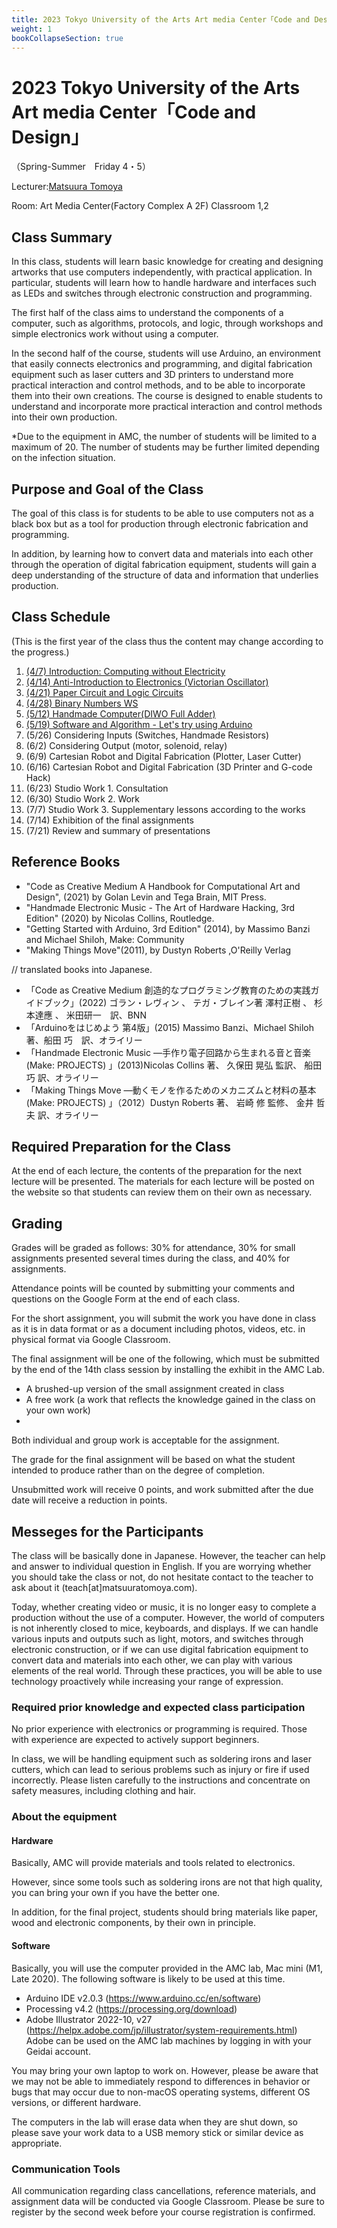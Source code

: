 ```yaml
---
title: 2023 Tokyo University of the Arts Art media Center「Code and Design」（Spring-Summer　Friday 4・5）
weight: 1
bookCollapseSection: true
---
```

# 2023 Tokyo University of the Arts Art media Center「Code and Design」

（Spring-Summer　Friday 4・5）


Lecturer:[Matsuura Tomoya ](https://matsuuratomoya.com/en)

Room: Art Media Center(Factory Complex A 2F) Classroom 1,2

## Class Summary

In this class, students will learn basic knowledge for creating and designing artworks that use computers independently, with practical application. In particular, students will learn how to handle hardware and interfaces such as LEDs and switches through electronic construction and programming.

The first half of the class aims to understand the components of a computer, such as algorithms, protocols, and logic, through workshops and simple electronics work without using a computer.

In the second half of the course, students will use Arduino, an environment that easily connects electronics and programming, and digital fabrication equipment such as laser cutters and 3D printers to understand more practical interaction and control methods, and to be able to incorporate them into their own creations. The course is designed to enable students to understand and incorporate more practical interaction and control methods into their own production.

*Due to the equipment in AMC, the number of students will be limited to a maximum of 20. The number of students may be further limited depending on the infection situation.

## Purpose and Goal of the Class	

The goal of this class is for students to be able to use computers not as a black box but as a tool for production through electronic fabrication and programming.

In addition, by learning how to convert data and materials into each other through the operation of digital fabrication equipment, students will gain a deep understanding of the structure of data and information that underlies production.


## Class Schedule

(This is the first year of the class thus the content may change according to the progress.)

1. [(4/7) Introduction: Computing without Electricity](./1)
2. [(4/14) Anti-Introduction to Electronics (Victorian Oscillator)](./2)
3. [(4/21) Paper Circuit and Logic Circuits](./3)
4. [(4/28) Binary Numbers WS ](./4)
5. [(5/12) Handmade Computer(DIWO Full Adder)](./5)
6. [(5/19) Software and Algorithm - Let's try using Arduino](./6)
7. (5/26) Considering Inputs (Switches, Handmade Resistors)
8. (6/2) Considering Output (motor, solenoid, relay)
9. (6/9) Cartesian Robot and Digital Fabrication (Plotter, Laser Cutter)
10. (6/16) Cartesian Robot and Digital Fabrication (3D Printer and G-code Hack)
11. (6/23) Studio Work 1. Consultation
12. (6/30) Studio Work 2. Work
13. (7/7) Studio Work 3. Supplementary lessons according to the works
14. (7/14) Exhibition of the final assignments
15. (7/21) Review and summary of presentations


## Reference Books

- "Code as Creative Medium A Handbook for Computational Art and Design", (2021) by Golan Levin and Tega Brain, MIT Press.
- "Handmade Electronic Music - The Art of Hardware Hacking, 3rd Edition" (2020) by Nicolas Collins, Routledge.
- "Getting Started with Arduino, 3rd Edition" (2014), by Massimo Banzi and Michael Shiloh, Make: Community
- "Making Things Move"(2011), by Dustyn Roberts ,O'Reilly Verlag

// translated books into Japanese.

- 「Code as Creative Medium 創造的なプログラミング教育のための実践ガイドブック」(2022) ゴラン・レヴィン 、 テガ・ブレイン著 澤村正樹 、 杉本達應 、 米田研一　訳、BNN
- 「Arduinoをはじめよう 第4版」(2015) Massimo Banzi、Michael Shiloh　著、船田 巧　訳、オライリー
- 「Handmade Electronic Music ―手作り電子回路から生まれる音と音楽 (Make: PROJECTS) 」(2013)Nicolas Collins 著、 久保田 晃弘 監訳、 船田 巧 訳、オライリー
- 「Making Things Move ―動くモノを作るためのメカニズムと材料の基本 (Make: PROJECTS) 」（2012）Dustyn Roberts 著、 岩崎 修 監修、 金井 哲夫 訳、オライリー

## Required Preparation for the Class

At the end of each lecture, the contents of the preparation for the next lecture will be presented.
The materials for each lecture will be posted on the website so that students can review them on their own as necessary.

## Grading

Grades will be graded as follows: 30% for attendance, 30% for small assignments presented several times during the class, and 40% for assignments.

Attendance points will be counted by submitting your comments and questions on the Google Form at the end of each class.

For the short assignment, you will submit the work you have done in class as it is in data format or as a document including photos, videos, etc. in physical format via Google Classroom.

The final assignment will be one of the following, which must be submitted by the end of the 14th class session by installing the exhibit in the AMC Lab.

- A brushed-up version of the small assignment created in class
- A free work (a work that reflects the knowledge gained in the class on your own work)
- 
Both individual and group work is acceptable for the assignment.

The grade for the final assignment will be based on what the student intended to produce rather than on the degree of completion.

Unsubmitted work will receive 0 points, and work submitted after the due date will receive a reduction in points.

## Messeges for the Participants

The class will be basically done in Japanese. However, the teacher can help and answer to individual question in English. If you are worrying whether you should take the class or not, do not hesitate contact to the teacher to ask about it (teach[at]matsuuratomoya.com).

Today, whether creating video or music, it is no longer easy to complete a production without the use of a computer. However, the world of computers is not inherently closed to mice, keyboards, and displays. If we can handle various inputs and outputs such as light, motors, and switches through electronic construction, or if we can use digital fabrication equipment to convert data and materials into each other, we can play with various elements of the real world. Through these practices, you will be able to use technology proactively while increasing your range of expression.

### Required prior knowledge and expected class participation

No prior experience with electronics or programming is required. Those with experience are expected to actively support beginners.

In class, we will be handling equipment such as soldering irons and laser cutters, which can lead to serious problems such as injury or fire if used incorrectly. Please listen carefully to the instructions and concentrate on safety measures, including clothing and hair.

### About the equipment

#### Hardware

Basically, AMC will provide materials and tools related to electronics.

However, since some tools such as soldering irons are not that high quality, you can bring your own if you have the better one.

In addition, for the final project, students should bring materials like paper, wood and electronic components, by their own in principle.

#### Software

Basically, you will use the computer provided in the AMC lab, Mac mini (M1, Late 2020).
The following software is likely to be used at this time.

- Arduino IDE v2.0.3 (https://www.arduino.cc/en/software)
- Processing v4.2 (https://processing.org/download)
- Adobe Illustrator 2022-10, v27 (https://helpx.adobe.com/jp/illustrator/system-requirements.html)
Adobe can be used on the AMC lab machines by logging in with your Geidai account.

You may bring your own laptop to work on. However, please be aware that we may not be able to immediately respond to differences in behavior or bugs that may occur due to non-macOS operating systems, different OS versions, or different hardware.

The computers in the lab will erase data when they are shut down, so please save your work data to a USB memory stick or similar device as appropriate.

### Communication Tools

All communication regarding class cancellations, reference materials, and assignment data will be conducted via Google Classroom. Please be sure to register by the second week before your course registration is confirmed.